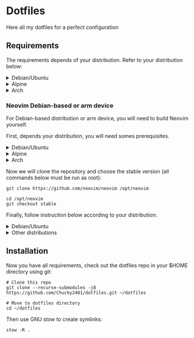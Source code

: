 # Dotfiles

Here all my dotfiles for a perfect configuration

## Requirements

The requirements depends of your distribution. Refer to your distribution below:

<details>
<summary>Debian/Ubuntu</summary>

### Debian/Ubuntu

- zsh
- fd-find
- ripgrep
- bat
- neovim (see below for instruction)
- sudo, must be in the group
- eza
- tmux

One-line install:
```shell
sudo apt install git stow zsh fd-find bat eza ripgrep tmux

```

#### Neovim instruction

On Debian-based image, neovim is too old to work with NvChad. We will need to compile it yourself.
To that, report to the instruction below for arm-based device.
</details>

<details>
<summary>Alpine</summary>

### Alpine

- zsh
- fd
- grep
- ripgrep
- bat
- neovim (see below if you are on an arm device)
- sudo, must be in the group 'wheel'
- eza
- coreutils
- build-base
- npm
- bash
- tmux

One-line install:
```shell
sudo apk add git stow zsh fd bat eza grep ripgrep neovim coreutils build-base npm bash tmux
```
</details>

<details>
<summary>Arch</summary>

### Arch

- zsh
- fd
- ripgrep
- fzf
- bat
- neovim (see below if you are on an arm device)
- sudo, must be in the group 'wheel'
- eza
-tmux 

```shell
sudo pacman -S git stow zsh fd fzf bat eza ripgrep neovim tmux
```
</details>

### Neovim Debian-based or arm device

For Debian-based distribution or arm device, you will need to build Neovim yourself.

First, depends your distribution, you will need somes prerequisites.

<details>
<summary>Debian/Ubuntu</summary>

#### Debian/Ubuntu


```shell
sudo apt install ninja-build gettext cmake unzip curl build-essential gcc libc6
```
</details>

<details>
<summary>Alpine</summary>

#### Alpine


```shell
apk add build-base cmake coreutils curl unzip gettext-tiny-dev musl-dev
```
</details>

<details>
<summary>Arch</summary>

#### Arch


```shell
pacman -S base-devel cmake unzip ninja curl
```
</details>

Now we will clone the repository and choose the stable version (all commands below must be run as root):

```shell
git clone https://github.com/neovim/neovim /opt/neovim

cd /opt/neovim
git checkout stable
```

Finally, follow instruction below according to your distribution:

<details>
<summary>Debian/Ubuntu</summary>

#### Debian/Ubuntu


```shell
make CMAKE_BUILD_TYPE=Release
cd build
cpack -G DEB
dpkg -i nvim-linux64.deb
```

`nvim` will be available in `/usr/bin`
</details>

<details>
<summary>Other distributions</summary>

#### Other distributions


```shell
make CMAKE_BUILD_TYPE=Release CMAKE_INSTALL_PREFIX=/usr/local install
```

`nvim` will be available in `/usr/local`
</details>

## Installation

Now you have all requirements, check out the dotfiles repo in your $HOME directory using git:

```shell
# Clone this repo
git clone --recurse-submodules -j8 https://github.com/Chucky2401/dotfiles.git ~/dotfiles

# Move to dotfiles directory
cd ~/dotfiles
```

Then use GNU stow to create symlinks:

```shell
stow -R .
```

